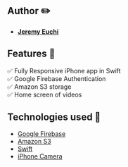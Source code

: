 ## Author ✏️
-    [**Jeremy Euchi**](https://github.com/jeuchi)

## Features 🎤

✅ Fully Responsive iPhone app in Swift\
✅ Google Firebase Authentication\
✅ Amazon S3 storage\
✅ Home screen of videos 

## Technologies used  🧰

-   [Google Firebase](https://firebase.google.com/)  
-   [Amazon S3](https://aws.amazon.com/s3/)  
-   [Swift](https://developer.apple.com/swift/) 
-   [iPhone Camera](https://developer.apple.com/documentation/avfoundation/cameras_and_media_capture/avcam_building_a_camera_app)

